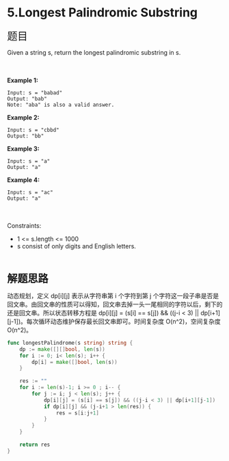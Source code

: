 # 5.Longest Palindromic Substring

<font size=5>题目</font>

Given a string s, return the longest palindromic substring in s.

<br></br>
**Example 1:**
```
Input: s = "babad"
Output: "bab"
Note: "aba" is also a valid answer.
```
**Example 2:**
```
Input: s = "cbbd"
Output: "bb"
```
**Example 3:**
```
Input: s = "a"
Output: "a"
```
**Example 4:**
```
Input: s = "ac"
Output: "a"
```
<br></br>
Constraints:

- 1 <= s.length <= 1000
- s consist of only digits and English letters.

<br></br>
<font size=5>**解题思路**</font>

动态规划，定义 dp[i][j] 表示从字符串第 i 个字符到第 j 个字符这一段子串是否是回文串。由回文串的性质可以得知，回文串去掉一头一尾相同的字符以后，剩下的还是回文串。所以状态转移方程是 dp[i][j] = (s[i] == s[j]) && ((j-i < 3) || dp[i+1][j-1])。每次循环动态维护保存最长回文串即可。时间复杂度 O(n^2)，空间复杂度 O(n^2)。

```go
func longestPalindrome(s string) string {
    dp := make([][]bool, len(s))
    for i := 0; i< len(s); i++ {
        dp[i] = make([]bool, len(s))
    }
    
    res := ""
    for i := len(s)-1; i >= 0 ; i-- {
        for j := i; j < len(s); j++ {
            dp[i][j] = (s[i] == s[j]) && ((j-i < 3) || dp[i+1][j-1])
            if dp[i][j] && (j-i+1 > len(res)) {
                res = s[i:j+1]
            }
        }
    }
    
    return res
}
```

